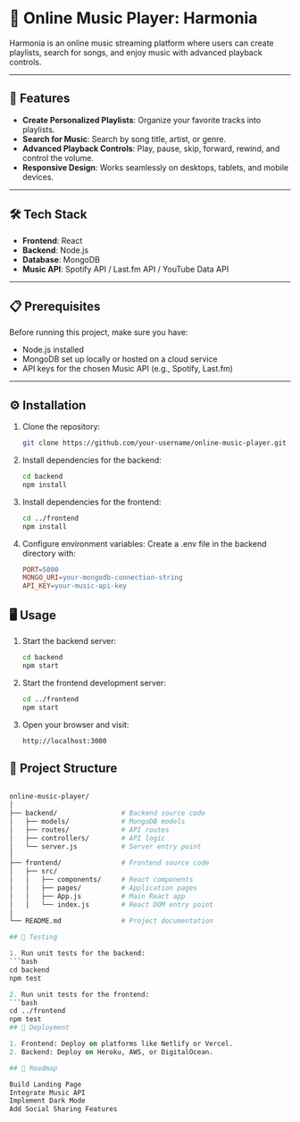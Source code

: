 # 🎵 Online Music Player: Harmonia

Harmonia is an online music streaming platform where users can create playlists, search for songs, and enjoy music with advanced playback controls.

---

## 🚀 Features

- **Create Personalized Playlists**: Organize your favorite tracks into playlists.
- **Search for Music**: Search by song title, artist, or genre.
- **Advanced Playback Controls**: Play, pause, skip, forward, rewind, and control the volume.
- **Responsive Design**: Works seamlessly on desktops, tablets, and mobile devices.

---

## 🛠️ Tech Stack

- **Frontend**: React
- **Backend**: Node.js
- **Database**: MongoDB
- **Music API**: Spotify API / Last.fm API / YouTube Data API

---

## 📋 Prerequisites

Before running this project, make sure you have:

- Node.js installed
- MongoDB set up locally or hosted on a cloud service
- API keys for the chosen Music API (e.g., Spotify, Last.fm)

---

## ⚙️ Installation

1. Clone the repository:
   ```bash
   git clone https://github.com/your-username/online-music-player.git

2. Install dependencies for the backend:
   ```bash
   cd backend
   npm install

3. Install dependencies for the frontend:
   ```bash
   cd ../frontend
   npm install

4. Configure environment variables:
   Create a .env file in the backend directory with:
   ```makefile
   PORT=5000
   MONGO_URI=your-mongodb-connection-string
   API_KEY=your-music-api-key
## 🖥️ Usage

1. Start the backend server:
   ```bash
   cd backend
   npm start

2. Start the frontend development server:
   ```bash
   cd ../frontend
   npm start

3. Open your browser and visit:
   ```arduino
   http://localhost:3000

## 📂 Project Structure
   ```graphql

 online-music-player/
│
├── backend/                # Backend source code
│   ├── models/             # MongoDB models
│   ├── routes/             # API routes
│   ├── controllers/        # API logic
│   └── server.js           # Server entry point
│
├── frontend/               # Frontend source code
│   ├── src/
│   │   ├── components/     # React components
│   │   ├── pages/          # Application pages
│   │   ├── App.js          # Main React app
│   │   └── index.js        # React DOM entry point
│
└── README.md               # Project documentation

## 🧪 Testing

1. Run unit tests for the backend:
   ```bash
   cd backend
   npm test

2. Run unit tests for the frontend:
  ```bash
  cd ../frontend
  npm test
## 🚀 Deployment

1. Frontend: Deploy on platforms like Netlify or Vercel.
2. Backend: Deploy on Heroku, AWS, or DigitalOcean.

## 📅 Roadmap

 Build Landing Page
 Integrate Music API
 Implement Dark Mode
 Add Social Sharing Features




